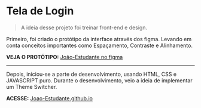 # Tela de Login

> A ideia desse projeto foi treinar front-end e design.
> 

Primeiro, foi criado o protótipo da interface através dos figma. Levando em conta conceitos importantes como Espaçamento, Contraste e Alinhamento.

**VEJA O PROTÓTIPO:** [João-Estudante no figma](https://www.figma.com/file/onERMD2PC5y7qvPgcGunqX/Login?node-id=0%3A1)

---

Depois, iniciou-se a parte de desenvolvimento, usando HTML, CSS e JAVASCRIPT puro. Durante o desenvolvimento, veio a ideia de implementar um Theme Switcher.

**ACESSE:** [Joao-Estudante.github.io](https://joao-estudante.github.io/src/index.html)
